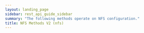 ```yaml
---
layout: landing_page
sidebar: rest_api_guide_sidebar
summary: "The following methods operate on NFS configuration."
title: NFS Methods V2 (nfs)
---
```

